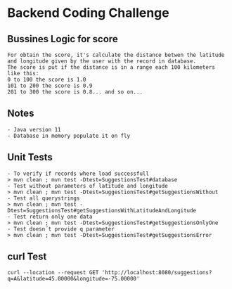 # Backend Coding Challenge

## Bussines Logic for score
    For obtain the score, it's calculate the distance betwen the latitude and longitude given by the user with the record in database.
    The score is put if the distance is in a range each 100 kilometers like this:
    0 to 100 the score is 1.0
    101 to 200 the score is 0.9
    201 to 300 the score is 0.8... and so on...

## Notes
    - Java version 11
    - Database in memory populate it on fly

## Unit Tests
    - To verify if records where load successfull
    > mvn clean ; mvn test -Dtest=SuggestionsTest#database
    - Test without parameters of latitude and longitude
    > mvn clean ; mvn test -Dtest=SuggestionsTest#getSuggestionsWithout
    - Test all querystrings
    > mvn clean ; mvn test -Dtest=SuggestionsTest#getSuggestionsWithLatitudeAndLongitude
    - Test return only one data
    > mvn clean ; mvn test -Dtest=SuggestionsTest#getSuggestionsOnlyOne
    - Test doesn´t provide q parameter
    > mvn clean ; mvn test -Dtest=SuggestionsTest#getSuggestionsError

## curl Test
    curl --location --request GET 'http://localhost:8080/suggestions?q=A&latitude=45.00000&longitude=-75.00000'